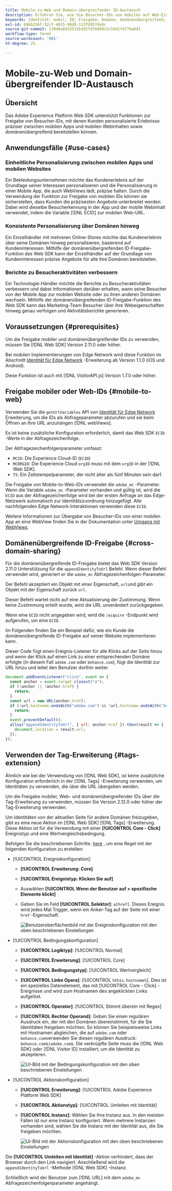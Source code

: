 ```yaml
---
title: Mobile-zu-Web und Domain-übergreifender ID-Austausch
description: Erfahren Sie, wie Sie Besucher-IDs von mobilen auf Web-Eigenschaften und domänenübergreifend beibehalten können.
keywords: Identität; mobil; ID; Freigabe; Domäne; domänenübergreifend; SDK; Plattform;
exl-id: b9bb236f-52cf-4615-96d8-1137d957de8c
source-git-commit: 139d6a6632532b392fdf8d69c5c59d1fd779a6d1
workflow-type: tm+mt
source-wordcount: '901'
ht-degree: 2%

---
```


# Mobile-zu-Web und Domain-übergreifender ID-Austausch

## Übersicht

Das Adobe Experience Platform Web SDK unterstützt Funktionen zur Freigabe von Besucher-IDs, mit denen Kunden personalisierte Erlebnisse präziser zwischen mobilen Apps und mobilen Webinhalten sowie domänenübergreifend bereitstellen können.

## Anwendungsfälle {#use-cases}

### Einheitliche Personalisierung zwischen mobilen Apps und mobilen Websites

Ein Bekleidungsunternehmen möchte das Kundenerlebnis auf der Grundlage seiner Interessen personalisieren und die Personalisierung in einer Mobile App, die auch WebViews lädt, präzise halten. Durch die Verwendung der Funktion zur Freigabe von mobilen IDs können sie sicherstellen, dass Kunden die präzisesten Angebote unterbreitet werden. Dabei wird dieselbe Besucherkennung in der App und der mobile Webinhalt verwendet, indem die Variable [!DNL ECID] zur mobilen Web-URL.

### Konsistente Personalisierung über Domänen hinweg

Ein Einzelhändler mit mehreren Online-Stores möchte das Kundenerlebnis über seine Domänen hinweg personalisieren, basierend auf Kundeninteressen. Mithilfe der domänenübergreifenden ID-Freigabe-Funktion des Web SDK kann der Einzelhändler auf der Grundlage von Kundeninteressen präzise Angebote für alle ihre Domänen bereitstellen.

### Berichte zu Besucheraktivitäten verbessern

Ein Technologie-Händler möchte die Berichte zu Besucheraktivitäten verbessern und dabei Informationen darüber erhalten, wann seine Besucher von der Mobile App zur mobilen Website oder zu ihren anderen Domänen wechseln. Mithilfe der domänenübergreifenden ID-Freigabe-Funktion des Web SDK kann das Marketing-Team Besucher über ihre Webeigenschaften hinweg genau verfolgen und Aktivitätsberichte generieren.

## Voraussetzungen {#prerequisites}

Um die Freigabe mobiler und domänenübergreifender IDs zu verwenden, müssen Sie [!DNL Web SDK] Version 2.11.0 oder höher.

Bei mobilen Implementierungen von Edge Network wird diese Funktion im Abschnitt [Identität für Edge Network](https://developer.adobe.com/client-sdks/documentation/identity-for-edge-network/) -Erweiterung ab Version 1.1.0 (iOS und Android).

Diese Funktion ist auch mit [!DNL VisitorAPI.js] Version 1.7.0 oder höher.

## Freigabe mobiler oder Web-IDs {#mobile-to-web}

Verwenden Sie die `getUrlVariables` API von [Identität für Edge Network](https://developer.adobe.com/client-sdks/documentation/identity-for-edge-network/api-reference/#geturlvariables) Erweiterung, um die IDs als Abfrageparameter abzurufen und sie beim Öffnen an Ihre URL anzuhängen [!DNL webViews].

Es ist keine zusätzliche Konfiguration erforderlich, damit das Web SDK `ECID` -Werte in der Abfragezeichenfolge.

Der Abfragezeichenfolgenparameter umfasst:

* `MCID`: Die Experience Cloud-ID (`ECID`)
* `MCORGID`: Die Experience Cloud `orgID` muss mit dem `orgID` in der [!DNL Web SDK].
* `TS`: Ein Zeitstempelparameter, der nicht älter als fünf Minuten sein darf.


Die Freigabe von Mobile-to-Web-IDs verwendet die `adobe_mc` -Parameter. Wenn die Variable `adobe_mc` -Parameter vorhanden und gültig ist, wird die `ECID` aus der Abfragezeichenfolge wird bei der ersten Anfrage an das Edge-Netzwerk automatisch zur Identitätszuordnung hinzugefügt. Alle nachfolgenden Edge Network-Interaktionen verwenden diese `ECID`.

Weitere Informationen zur Übergabe von Besucher-IDs von einer mobilen App an eine WebView finden Sie in der Dokumentation unter [Umgang mit WebViews](https://experienceleague.adobe.com/docs/platform-learn/implement-mobile-sdk/app-implementation/web-views.html#implementation).

## Domänenübergreifende ID-Freigabe {#cross-domain-sharing}

Für die domänenübergreifende ID-Freigabe bietet das Web SDK Version 2.11.0 Unterstützung für die `appendIdentityToUrl` Befehl. Wenn dieser Befehl verwendet wird, generiert er die `adobe_mc` Abfragezeichenfolgen-Parameter.

Der Befehl akzeptiert ein Objekt mit einer Eigenschaft, `url`und gibt ein Objekt mit der Eigenschaft zurück `url`.

Dieser Befehl wartet nicht auf eine Aktualisierung der Zustimmung. Wenn keine Zustimmung erteilt wurde, wird die URL unverändert zurückgegeben.

Wenn eine `ECID` nicht angegeben wird, wird die `/acquire` -Endpunkt wird aufgerufen, um eine `ECID`.

Im Folgenden finden Sie ein Beispiel dafür, wie ein Kunde die domänenübergreifende ID-Freigabe auf seiner Website implementieren kann.

Dieser Code fügt einen Ereignis-Listener für alle Klicks auf der Seite hinzu und wenn der Klick auf einen Link zu einer entsprechenden Domäne erfolgte (in diesem Fall `adobe.com` oder `behance.com`), fügt die Identität zur URL hinzu und leitet den Benutzer dorthin weiter.

```js
document.addEventListener("click", event => {
  const anchor = event.target.closest("a");
  if (!anchor || !anchor.href) {
    return;
  }
  const url = new URL(anchor.href);
  if (!url.hostname.endsWith("adobe.com") && !url.hostname.endsWith("behance.com")) {
    return;
  }
  event.preventDefault();
  alloy("appendIdentityToUrl", { url: anchor.href }).then(result => {
    document.location = result.url;
  });
});
```

## Verwenden der Tag-Erweiterung {#tags-extension}

Ähnlich wie bei der Verwendung von [!DNL Web SDK], ist keine zusätzliche Konfiguration erforderlich in der [!DNL Tags] -Erweiterung verwenden, um Identitäten zu verwenden, die über die URL übergeben werden.

Um die Freigabe mobiler, Web- und domänenübergreifender IDs über die Tag-Erweiterung zu verwenden, müssen Sie Version 2.12.0 oder höher der Tag-Erweiterung verwenden.

Um Identitäten von der aktuellen Seite für andere Domänen freizugeben, gibt es eine neue Aktion im [!DNL Web SDK] [!DNL Tags] -Erweiterung. Diese Aktion ist für die Verwendung mit einer **[!UICONTROL Core - Click]** Ereignistyp und eine Wertvergleichsbedingung.

Befolgen Sie die beschriebenen Schritte. [here](../../tags/ui/managing-resources/rules.md) , um eine Regel mit der folgenden Konfiguration zu erstellen:

* [!UICONTROL Ereigniskonfiguration]:
   * **[!UICONTROL Erweiterung: Core]**
   * **[!UICONTROL Ereignistyp: Klicken Sie auf]**
   * Auswählen **[!UICONTROL Wenn der Benutzer auf > spezifische Elemente klickt]**
   * Geben Sie im Feld **[!UICONTROL Selektor]**: `a[href]`. Dieses Ereignis wird jedes Mal Trigger, wenn ein Anker-Tag auf der Seite mit einer `href` -Eigenschaft.

     ![Benutzeroberflächenbild mit der Ereigniskonfiguration mit den oben beschriebenen Einstellungen](assets/id-sharing-event-configuration.png)

* [!UICONTROL Bedingungskonfiguration]
   * **[!UICONTROL Logiktyp]**: [!UICONTROL Normal]
   * **[!UICONTROL Erweiterung]**: [!UICONTROL Core]
   * **[!UICONTROL Bedingungstyp]**: [!UICONTROL Wertvergleich]
   * **[!UICONTROL Linke Opera]**: [!UICONTROL `%this.hostname%`]. Dies ist ein spezielles Datenelement, das mit [!UICONTROL Core - Click] -Ereignisse und wird zum Hostnamen des angeklickten Links aufgelöst.
   * **[!UICONTROL Operator]**: [!UICONTROL Stimmt überein mit Regex]
   * **[!UICONTROL Rechter Operand]**: Geben Sie einen regulären Ausdruck ein, der mit den Domänen übereinstimmt, für die Sie Identitäten freigeben möchten. So können Sie beispielsweise Links mit Hostnamen abgleichen, die auf `adobe.com` oder `behance.com`verwenden Sie diesen regulären Ausdruck: `behance.com$|adobe.com$`. Die verknüpfte Seite muss die [!DNL Web SDK] oder [!DNL Visitor ID] installiert, um die Identität zu akzeptieren.

     ![UI-Bild mit der Bedingungskonfiguration mit den oben beschriebenen Einstellungen](assets/id-sharing-condition-configuration.png)

* [!UICONTROL Aktionskonfiguration]
   * **[!UICONTROL Erweiterung]**: [!UICONTROL Adobe Experience Platform Web SDK]
   * **[!UICONTROL Aktionstyp]**: [!UICONTROL Umleiten mit Identität]
   * **[!UICONTROL Instanz]**: Wählen Sie Ihre Instanz aus. In den meisten Fällen ist nur eine Instanz konfiguriert. Wenn mehrere Instanzen vorhanden sind, wählen Sie die Instanz mit der Identität aus, die Sie freigeben möchten.

     ![UI-Bild mit der Aktionskonfiguration mit den oben beschriebenen Einstellungen](assets/id-sharing-action-configuration.png)

Die **[!UICONTROL Umleiten mit Identität]** -Aktion verhindert, dass der Browser durch den Link navigiert. Anschließend wird die `appendIdentityToUrl` -Methode [!DNL Web SDK] -Instanz.

Schließlich wird der Benutzer zum [!DNL URL] mit dem `adobe_mc` Abfragezeichenfolgenparameter angehängt.
